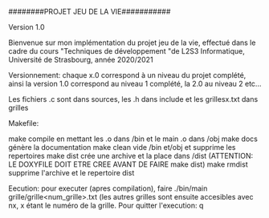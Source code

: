  ########PROJET JEU DE LA VIE###########
 
 Version 1.0

Bienvenue sur mon implémentation du projet jeu de la vie,
effectué dans le cadre du cours "Techniques de développement "de L2S3 Informatique,
Université de Strasbourg, année 2020/2021

Versionnement: chaque x.0 correspond à un niveau du projet complété, ainsi la version 1.0
			correspond au niveau 1 complété, la 2.0 au niveau 2 etc...

Les fichiers .c sont dans sources, les .h dans include et les grillesx.txt dans grilles

Makefile: 

make compile en mettant les .o dans /bin et le main .o dans /obj 
make docs génère la documentation
make clean vide /bin et/obj et supprime les repertoires
make dist crée une archive et la place dans /dist (ATTENTION: LE DOXYFILE DOIT ETRE CREE
AVANT DE FAIRE make dist)
make rmdist supprime l'archive et le repertoire dist

Eecution: pour executer (apres compilation), faire ./bin/main grille/grille<num_grille>.txt (les autres
grilles sont ensuite accesibles avec nx, x étant le numéro de la grille. Pour quitter
l'execution: q

